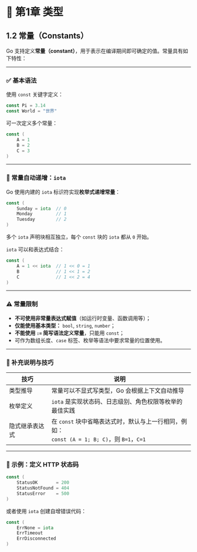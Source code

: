 
# 📘 第1章 类型

## 1.2 常量（Constants）

Go 支持定义**常量（constant）**，用于表示在编译期间即可确定的值。常量具有如下特性：

---

### ✅ 基本语法

使用 `const` 关键字定义：

```go
const Pi = 3.14
const World = "世界"
```

可一次定义多个常量：
```go
const (
    A = 1
    B = 2
    C = 3
)
```

---

### 🔄 常量自动递增：`iota`

Go 使用内建的 `iota` 标识符实现**枚举式递增常量**：

```go
const (
    Sunday = iota  // 0
    Monday         // 1
    Tuesday        // 2
)
```

多个 `iota` 声明块相互独立，每个 `const` 块的 `iota` 都从 `0` 开始。

`iota` 可以和表达式结合：

```go
const (
    A = 1 << iota  // 1 << 0 = 1
    B              // 1 << 1 = 2
    C              // 1 << 2 = 4
)
```

---

### ⚠️ 常量限制

- **不可使用非常量表达式赋值**（如运行时变量、函数调用等）；
- **仅能使用基本类型：** `bool`, `string`, `number`；
- **不能使用 `:=` 简写语法定义常量**，只能用 `const`；
- 可作为数组长度、`case` 标签、枚举等语法中要求常量的位置使用。

---

### 🧠 补充说明与技巧

| 技巧 | 说明 |
|------|------|
| 类型推导 | 常量可以不显式写类型，Go 会根据上下文自动推导 |
| 枚举定义 | `iota` 是实现状态码、日志级别、角色权限等枚举的最佳实践 |
| 隐式继承表达式 | 在 `const` 块中省略表达式时，默认与上一行相同，例如：<br>`const (A = 1; B; C)`，则 `B=1`，`C=1` |

---

### 🧪 示例：定义 HTTP 状态码

```go
const (
    StatusOK       = 200
    StatusNotFound = 404
    StatusError    = 500
)
```

或者使用 `iota` 创建自增错误代码：

```go
const (
    ErrNone = iota
    ErrTimeout
    ErrDisconnected
)
```
